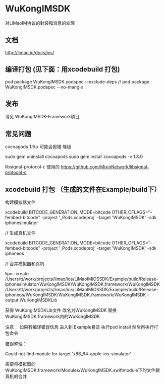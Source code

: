 # WuKongIMSDK

对LiMaoIM协议的封装和消息的处理

## 文档

http://limao.io/docs/ios/

## 编译打包 (见下面：用xcodebuild 打包)

 pod package WuKongIMSDK.podspec  --exclude-deps
// pod package WuKongIMSDK.podspec  --no-mangle

## 发布

请见 WuKongIMSDK-Framework项目


## 常见问题

cocoapods 1.9.x 可能会报错 降级


sudo gem uninstall cocoapods
sudo gem install cocoapods -v 1.8.0


libsignal-protocol-c 使用的 https://github.com/MixinNetwork/libsignal-protocol-c


## xcodebuild 打包 （生成的文件在Example/build下）

构建模拟器文件

xcodebuild BITCODE_GENERATION_MODE=bitcode OTHER_CFLAGS="-fembed-bitcode" -project '_Pods.xcodeproj' -target 'WuKongIMSDK' -sdk iphonesimulator


// 生成真机文件

xcodebuild BITCODE_GENERATION_MODE=bitcode OTHER_CFLAGS="-fembed-bitcode" -project '_Pods.xcodeproj' -target 'WuKongIMSDK' -sdk iphoneos

// 合并模拟器和真机

lipo -create /Users/tt/work/projects/limao/ios/LiMaoIMiOSSDK/Example/build/Release-iphonesimulator/WuKongIMSDK/WuKongIMSDK.framework/WuKongIMSDK  /Users/tt/work/projects/limao/ios/LiMaoIMiOSSDK/Example/build/Release-iphoneos/WuKongIMSDK/WuKongIMSDK.framework/WuKongIMSDK  -output WuKongIMSDKLib

获得 WuKongIMSDKLib文件 改名为WuKongIMSDK 替换WuKongIMSDK.framework内的WuKongIMSDK

注意： 如果有编译错误信息 进入到 Example目录 执行pod install 然后再执行打包命令

错误整理：

Could not find module for target 'x86_64-apple-ios-simulator'

需要将模拟器的WuKongIMSDK.framework/Modules/WuKongIMSDK.swiftmodule下的文件跟真机的合并
